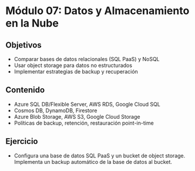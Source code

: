 # Módulo 07: Datos y Almacenamiento en la Nube

## Objetivos

- Comparar bases de datos relacionales (SQL PaaS) y NoSQL
- Usar object storage para datos no estructurados
- Implementar estrategias de backup y recuperación

## Contenido

- Azure SQL DB/Flexible Server, AWS RDS, Google Cloud SQL
- Cosmos DB, DynamoDB, Firestore
- Azure Blob Storage, AWS S3, Google Cloud Storage
- Políticas de backup, retención, restauración point-in-time

## Ejercicio

- Configura una base de datos SQL PaaS y un bucket de object storage. Implementa un backup automático de la base de datos al bucket.
